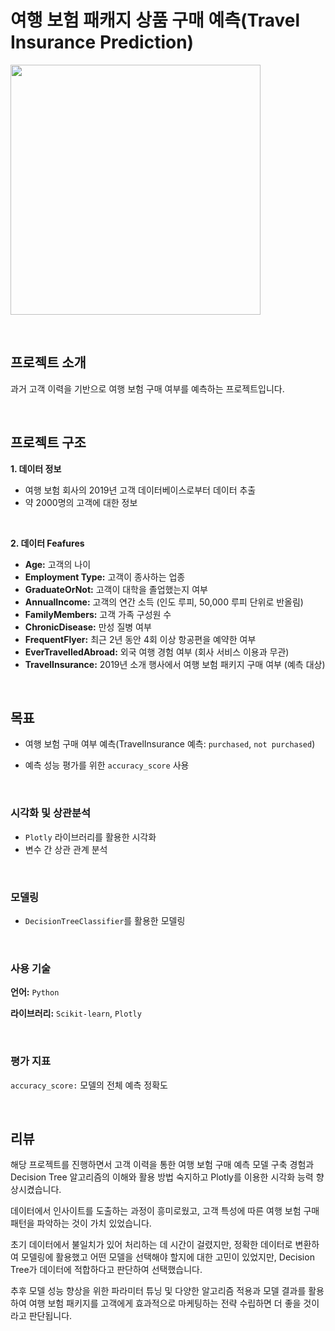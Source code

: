 # 여행 보험 패캐지 상품 구매 예측(Travel Insurance Prediction)

<code><image height = "400"
src=https://github.com/siilver94/Travel-insurance-prediction/assets/57824945/249884b1-acc5-4dc8-9834-20ab3e1c2794></code>

<br/>

## 프로젝트 소개

과거 고객 이력을 기반으로 여행 보험 구매 여부를 예측하는 프로젝트입니다.

<br/>

## 프로젝트 구조

**1. 데이터 정보**
   
- 여행 보험 회사의 2019년 고객 데이터베이스로부터 데이터 추출
- 약 2000명의 고객에 대한 정보
  
<br/>

  
**2. 데이터 Feafures**

- **Age:** 고객의 나이
- **Employment Type:** 고객이 종사하는 업종
- **GraduateOrNot:** 고객이 대학을 졸업했는지 여부
- **AnnualIncome:** 고객의 연간 소득 (인도 루피, 50,000 루피 단위로 반올림)
- **FamilyMembers:** 고객 가족 구성원 수
- **ChronicDisease:** 만성 질병 여부
- **FrequentFlyer:** 최근 2년 동안 4회 이상 항공편을 예약한 여부
- **EverTravelledAbroad:** 외국 여행 경험 여부 (회사 서비스 이용과 무관)
- **TravelInsurance:** 2019년 소개 행사에서 여행 보험 패키지 구매 여부 (예측 대상)

<br/>
 
## 목표

- 여행 보험 구매 여부 예측(TravelInsurance 예측: `purchased`, `not purchased`)
  
- 예측 성능 평가를 위한 `accuracy_score` 사용


<br/>

  
### 시각화 및 상관분석

- `Plotly` 라이브러리를 활용한 시각화
- 변수 간 상관 관계 분석

<br/>


### 모델링

- `DecisionTreeClassifier`를 활용한 모델링
 
<br/>

 
### 사용 기술

**언어:** `Python`

**라이브러리:** `Scikit-learn`, `Plotly`


<br/>


### 평가 지표

`accuracy_score:` 모델의 전체 예측 정확도

<br/>



## 리뷰


해당 프로젝트를 진행하면서 고객 이력을 통한 여행 보험 구매 예측 모델 구축 경험과 Decision Tree 알고리즘의 이해와 활용 방법 숙지하고 Plotly를 이용한 시각화 능력 향상시켰습니다.

데이터에서 인사이트를 도출하는 과정이 흥미로웠고, 고객 특성에 따른 여행 보험 구매 패턴을 파악하는 것이 가치 있었습니다.

초기 데이터에서 불일치가 있어 처리하는 데 시간이 걸렸지만, 정확한 데이터로 변환하여 모델링에 활용했고 어떤 모델을 선택해야 할지에 대한 고민이 있었지만, Decision Tree가 데이터에 적합하다고 판단하여 선택했습니다.

추후 모델 성능 향상을 위한 파라미터 튜닝 및 다양한 알고리즘 적용과 모델 결과를 활용하여 여행 보험 패키지를 고객에게 효과적으로 마케팅하는 전략 수립하면 더 좋을 것이라고 판단됩니다.
